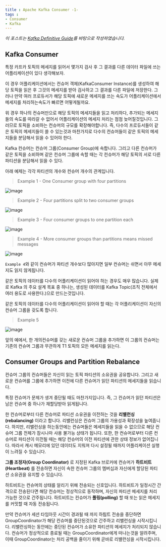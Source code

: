 ```yaml
---
title : Apache Kafka Consumer -1-
tags :
- Consumer
- Kafka
---
```


*이 포스트는 [Kafka Definitive Guide](https://github.com/Avkash/mldl/blob/master/pages/docs/books/confluent-kafka-definitive-guide-complete.pdf)를 바탕으로 작성하였습니다.*

## Kafka Consumer

특정 카프카 토픽의 메세지를 읽어서 몇가지 검사 후 그 결과를 다른 데이터 파일에 쓰는 어플리케이션이 있다 생각해보자.

이 경우 어플리케이션에서는 컨슈머 객체(KafkaConsumer Instance)를 생성하여 해당 토픽을 읽은 후 그것의 메세지를 받아 검사하고 그 결과를 다른 파일에 저장한다. 그러나 만약 여러 프로듀서가 해당 토픽에 새로운 메세지를 쓰는 속도가 어플리케이션에서 메세지를 처리하는속도가 빠르면 어떻게될까요.

위 경우 하나의 컨슈머만으로 해당 토픽의 메세지들을 읽고 처리하다, 추가되는 메세지들의 속도를 따라갈 수 없어서 어플리케이션의 메세지 처리는 점점 늦어질것입니다. 그러므로 토픽을 소비하는 컨슈머의 규모를 확장해야합니다. 즉, 다수의 프로듀서들이 같은 토픽의 메세지들이 쓸 수 있는것과 마찬가지로 다수의 컨슈머들이 같은 토픽의 메세지들을 분담해서 읽을 수 있어야 한다.

Kafka 컨슈머는 컨슈머 그룹(Consumer Group)에 속합니다. 그리고 다른 컨슈머가 같은 토픽을 소비하며 같은 컨슈머 그룹에 속할 때는 각 컨슈머가 해당 토픽의 서로 다른 파티션을 분담해서 읽을 수 있다.

아래 예제는 각각 파티션의 개수와 컨슈머 개수의 관계입니다.

> Example 1 - One Consumer group with four partitions

![image](https://user-images.githubusercontent.com/44635266/70437071-179d6e80-1ace-11ea-8bde-93b65cd0ec5a.png)

> Example 2 - Four partitions split to two consumer groups

![image](https://user-images.githubusercontent.com/44635266/70437074-18ce9b80-1ace-11ea-9bd0-24a41b82f402.png)

> Example 3 - Four consumer groups to one partition each

![image](https://user-images.githubusercontent.com/44635266/70437075-19ffc880-1ace-11ea-9ede-7eab88a93c80.png)

> Example 4 - More consumer groups than partitions means missed messages

![image](https://user-images.githubusercontent.com/44635266/70437078-1bc98c00-1ace-11ea-8546-0a876e014751.png)

`Example 4`와 같이 컨슈머가 파티션 개수보다 많아지면 일부 컨슈머는 쉬면서 아무 메세지도 읽지 않게됩니다.

같은 토픽의 데이터를 다수의 어플리케이션이 읽어야 하는 경우도 매우 많습니다. 실제로 Kafka 의 주요 설계 목표 중 하나는, 생성된 데이터를 Kafka Topic(조직 전체에서 여러 용도로 사용한다.)으로 만드는것입니다.

같은 토픽의 데이터를 다수의 어플리케이션이 읽어야 할 때는 각 어플리케이션이 자신의 컨슈머 그룹을 갖도록 합니다.

> Example 5

![image](https://user-images.githubusercontent.com/44635266/70437248-7ebb2300-1ace-11ea-849b-3ba491a57cf2.png)

앞의 예에서, 한 개의컨슈머를 갖는 새로운 컨슈머 그룹을 추가하면 이 그룹의 컨슈머는 기존의 컨슈머 그룹과 무관하게 T1 토픽의 모든 메세지를 읽는다.

## Consumer Groups and Partition Rebalance

컨슈머 그룹의 컨슈머들은 자신이 읽는 토픽 파티션의 소유권을 공유합니다. 그리고 새로운 컨슈머를 그룹에 추가하면 이전에 다른 컨슈머가 읽던 파티션의 메세지들을 읽습니다.

특정 컨슈머가 문제가 생겨 중단될 때도 마찬가지입니다. 즉, 그 컨슈머가 읽던 파티션은 남은 컨슈머 중 하나가 재할당받아 읽게됩니다.

한 컨슈머로부터 다른 컨슈머로 파티션 소유권을 이전하는 것을 **리밸런싱(rebalancing)** 이라고 합니다. 리밸런싱은 컨슈머 그룹의 가용성과 확장성을 높여줍니다. 하지만, 리밸런싱을 하는동안에는 컨슈머들은 메세지들을 읽을 수 없으므로 해당 컨슈머 그룹 전체가 잠시나마 사용 불가능 상태가 됩니다. 또한, 한 컨슈머로부터 다른 컨슈머로 파티션이 이전될 때는 해당 컨슈머의 이전 파티션에 관한 상태 정보가 없어집니다. 따라서 캐시 메모리에 있던 데이터도 지워져 다시 설정될 때까지 어플리케이션 실행이 느려질 수 있습니다.

**그룹 조정자(Group Coordinator)** 로 지정된 Kafka 브로커에 컨슈머가 **하트비트(Heartbeat)** 를 전송하면 자신이 속한 컨슈머 그룹의 멤버십과 자신에게 할당된 파티션 소유권을 유지할 수 있습니다.

하트비트는 컨슈머의 상태를 알리기 위해 전송되는 신호입니다. 하트비트가 일정시간 간격으로 전송된다면 해당 컨슈머는 정상적으로 동작하며, 자신의 파티션 메세지를 처리 가능한 것으로 간주됩니다. 하트비트는 컨슈머가 **폴링(polling)** 할 때 또는 읽은 메세지를 커밋할 때 자동 전송됩니다.

만약 컨슈머가 세션 타임아웃 시간이 경과될 때 까지 하틥트 전송을 중단하면 GroupCoordinator가 해당 컨슈머를 중단된것으로 간주하고 리밸런싱을 시작시킵니다. 리밸런싱하는 동안에는 중단된 컨슈머가 소유한 파티션의 메세지가 처리되지 않습니다. 컨슈머가 정상적으로 종료될 때는 GroupCoordinator에게 떠나는것을 알려주며, 이때 GroupCoordinator는 처리 공백을 줄이기 위해 곧바로 리밸런싱을 시작시킵니다.